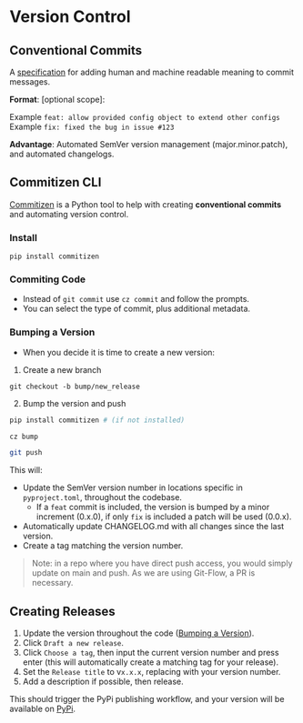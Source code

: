 # Version Control

## Conventional Commits

A [specification](https://www.conventionalcommits.org/en/v1.0.0) for adding human and machine readable meaning to commit messages.

**Format**: <type>[optional scope]: <description>

Example `feat: allow provided config object to extend other configs`
Example `fix: fixed the bug in issue #123`

**Advantage**: Automated SemVer version management (major.minor.patch), and automated changelogs.

## Commitizen CLI

[Commitizen](https://commitizen-tools.github.io/commitizen) is a Python tool to help with creating **conventional commits** and automating version control.

### Install

`pip install commitizen`

### Commiting Code

- Instead of `git commit` use `cz commit` and follow the prompts.
- You can select the type of commit, plus additional metadata.

### Bumping a Version

- When you decide it is time to create a new version:

1. Create a new branch

`git checkout -b bump/new_release`

2. Bump the version and push

```bash
pip install commitizen # (if not installed)

cz bump

git push
```

This will:
- Update the SemVer version number in locations specific in `pyproject.toml`, throughout the codebase.
  - If a `feat` commit is included, the version is bumped by a minor increment (0.x.0), if only `fix` is included a patch will be used (0.0.x).
- Automatically update CHANGELOG.md with all changes since the last version.
- Create a tag matching the version number.

> Note: in a repo where you have direct push access, you would simply update on main and push. As we are using Git-Flow, a PR is necessary.

## Creating Releases

1. Update the version throughout the code ([Bumping a Version](#bumping-a-version)).
2. Click `Draft a new release`.
3. Click `Choose a tag`, then input the current version number and press enter (this will automatically create a matching tag for your release).
4. Set the `Release title` to v`x.x.x`, replacing with your version number.
5. Add a description if possible, then release.

This should trigger the PyPi publishing workflow, and your version will be available on [PyPi](https://pypi.org/project/osmsg/).
